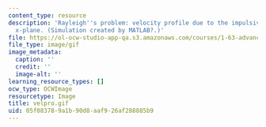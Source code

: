 ```yaml
---
content_type: resource
description: 'Rayleigh''s problem: velocity profile due to the impulsive motion of
  x-plane. (Simulation created by MATLAB?.)'
file: https://ol-ocw-studio-app-qa.s3.amazonaws.com/courses/1-63-advanced-fluid-dynamics-of-the-environment-fall-2002/05f083789a1b90d8aaf926af288885b9_velpro.gif
file_type: image/gif
image_metadata:
  caption: ''
  credit: ''
  image-alt: ''
learning_resource_types: []
ocw_type: OCWImage
resourcetype: Image
title: velpro.gif
uid: 05f08378-9a1b-90d8-aaf9-26af288885b9
---
```

